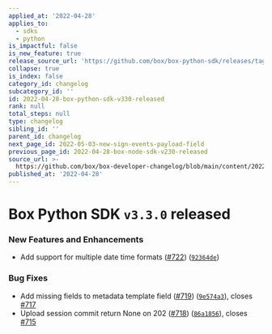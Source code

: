 ```yaml
---
applied_at: '2022-04-28'
applies_to:
  - sdks
  - python
is_impactful: false
is_new_feature: true
release_source_url: 'https://github.com/box/box-python-sdk/releases/tag/v3.3.0'
collapse: true
is_index: false
category_id: changelog
subcategory_id: ''
id: 2022-04-28-box-python-sdk-v330-released
rank: null
total_steps: null
type: changelog
sibling_id: ''
parent_id: changelog
next_page_id: 2022-05-03-new-sign-events-payload-field
previous_page_id: 2022-04-28-box-node-sdk-v230-released
source_url: >-
  https://github.com/box/box-developer-changelog/blob/main/content/2022/04-28-box-python-sdk-v330-released.md
published_at: '2022-04-28'
---
```

# Box Python SDK `v3.3.0` released

### New Features and Enhancements

* Add support for multiple date time formats ([#722][1]) ([`92364de`][2])

### Bug Fixes

* Add missing fields to metadata template field ([#719][3]) ([`9e574a3`][4]), closes [#717][5]
* Upload session commit return None on 202 ([#718][6]) ([`86a1856`][7]), closes [#715][8]

[1]: https://github.com/box/box-python-sdk/issues/722

[2]: https://github.com/box/box-python-sdk/commit/92364de1e7c1eee1e85857546af65c307ca863a0

[3]: https://github.com/box/box-python-sdk/issues/719

[4]: https://github.com/box/box-python-sdk/commit/9e574a3e56f72c0e78a31ddda78bc11d36ff3516

[5]: https://github.com/box/box-python-sdk/issues/717

[6]: https://github.com/box/box-python-sdk/issues/718

[7]: https://github.com/box/box-python-sdk/commit/86a185630e6cce8f742123c7340da08267621313

[8]: https://github.com/box/box-python-sdk/issues/715